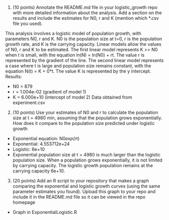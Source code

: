 1. (10 points) Annotate the README.md file in your logistic_growth repo with more detailed information about the analysis. Add a section on the results and include the estimates for N0, r and K (mention which *.csv file you used).

This analysis involves a logistic model of population growth, with parameters N0, r and K. N0 is the population size at t=0, r is the population growth rate, and K is the carrying capacity. Linear models allow the values of N0, r and K to be estimated. The first linear model represents K >> N0 when t is small, with the equation ln(N) = ln(N0) + rt. The value r is represented by the gradient of the line. The second linear model represents a case where t is large and population size remains constant, with the equation N(t) = K + 0*t. The value K is represented by the y intercept. 
Results:
  - N0 = 879
  - r = 1.004e-02 (gradient of model 1)
  - K = 6.000e+10 (intercept of model 2)
Data obtained from experiment.csv
  
2.  (10 points) Use your estimates of N0 and r to calculate the population size at t = 4980 min, assuming that the population grows exponentially. How does it compare to the population size predicted under logistic growth
- Exponential equation: N0*exp(r*t)
- Exponential: 4.553712e+24
- Logistic: 6e+10
- Exponential population size at t = 4980 is much larger than the logistic population size. When a population grows exponentially, it is not limited by carrying capacity. The logistic growth population remains at the carrying capacity 6e+10. 
   
3.  (20 points) Add an R script to your repository that makes a graph comparing the exponential and logistic growth curves (using the same parameter estimates you found). Upload this graph to your repo and include it in the README.md file so it can be viewed in the repo homepage
- Graph in ExponentialLogistic.R
